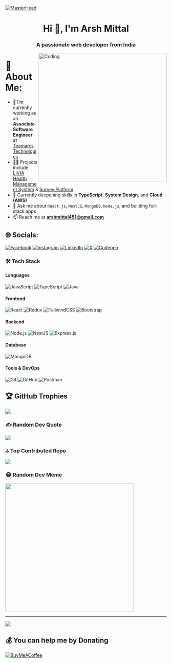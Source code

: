 [![MasterHead](https://www.digitalsolutionservices.com/img/services/web%20development.gif)](https://github.com/hemantkumar980)
<h1 align="center">Hi 👋, I'm Arsh Mittal </h1>
<h3 align="center">A passionate web developer from India</h3>
<img align="right" alt="Coding" width="400" src="https://images.squarespace-cdn.com/content/v1/5769fc401b631bab1addb2ab/1541580611624-TE64QGKRJG8SWAIUS7NS/ke17ZwdGBToddI8pDm48kPoswlzjSVMM-SxOp7CV59BZw-zPPgdn4jUwVcJE1ZvWQUxwkmyExglNqGp0IvTJZamWLI2zvYWH8K3-s_4yszcp2ryTI0HqTOaaUohrI8PI6FXy8c9PWtBlqAVlUS5izpdcIXDZqDYvprRqZ29Pw0o/coding-freak.gif" />


# 💫 About Me:
- 🔭 I’m currently working as an **Associate Software Engineer** at [Teamarcs Technologies](https://www.teamarcs.com)
- 👨‍💻 Projects include [LIVIA Health Management System](#) & [Survey Platform](#)
- 🌱 Currently deepening skills in **TypeScript**, **System Design**, and **Cloud (AWS)**
- 💬 Ask me about `React.js`, `NestJS`, `MongoDB`, `Node.js`, and building full-stack apps
- 📫 Reach me at **arshmittal451@gmail.com**


## 🌐 Socials:
[![Facebook](https://img.shields.io/badge/Facebook-%231877F2.svg?logo=Facebook&logoColor=white)](https://www.facebook.com/profile.php?id=100007194198522/) [![Instagram](https://img.shields.io/badge/Instagram-%23E4405F.svg?logo=Instagram&logoColor=white)](https://www.instagram.com/arsh__mittal/) [![LinkedIn](https://img.shields.io/badge/LinkedIn-%230077B5.svg?logo=linkedin&logoColor=white)](https://www.linkedin.com/in/arsh-mittal-846a57208/) [![X](https://img.shields.io/badge/X-black.svg?logo=X&logoColor=white)](https://twitter.com/ArshMittal10) [![Codepen](https://img.shields.io/badge/Codepen-000000?style=for-the-badge&logo=codepen&logoColor=white)](https://codepen.io/arsh2101) 

### 🛠️ Tech Stack

#### Languages  
![JavaScript](https://img.shields.io/badge/-JavaScript-black?style=flat-square&logo=javascript)  ![TypeScript](https://img.shields.io/badge/-TypeScript-007ACC?style=flat-square&logo=typescript)  ![Java](https://img.shields.io/badge/-Java-red?style=flat-square&logo=java)

#### Frontend  
![React](https://img.shields.io/badge/-React-blue?style=flat-square&logo=react)  ![Redux](https://img.shields.io/badge/-Redux-764abc?style=flat-square&logo=redux)  ![TailwindCSS](https://img.shields.io/badge/-Tailwind-38B2AC?style=flat-square&logo=tailwind-css)  ![Bootstrap](https://img.shields.io/badge/-Bootstrap-563d7c?style=flat-square&logo=bootstrap)

#### Backend  
![Node.js](https://img.shields.io/badge/-Node.js-green?style=flat-square&logo=node.js)  ![NestJS](https://img.shields.io/badge/-NestJS-e0234e?style=flat-square&logo=nestjs)  ![Express.js](https://img.shields.io/badge/-Express.js-black?style=flat-square&logo=express)

#### Database  
![MongoDB](https://img.shields.io/badge/-MongoDB-green?style=flat-square&logo=mongodb)

#### Tools & DevOps  
![Git](https://img.shields.io/badge/-Git-black?style=flat-square&logo=git)  ![GitHub](https://img.shields.io/badge/-GitHub-black?style=flat-square&logo=github)  ![Postman](https://img.shields.io/badge/-Postman-orange?style=flat-square&logo=postman)  


## 🏆 GitHub Trophies
![](https://github-profile-trophy.vercel.app/?username=AM2101&theme=onedark&no-frame=false&no-bg=true&margin-w=4)

### ✍️ Random Dev Quote
![](https://quotes-github-readme.vercel.app/api?type=horizontal&theme=gruvbox)

### 🔝 Top Contributed Repo
![](https://github-contributor-stats.vercel.app/api?username=AM2101&limit=5&theme=flat&combine_all_yearly_contributions=true)

### 😂 Random Dev Meme
<img src='https://randommeme-five.vercel.app/' style="height: 400px;"/>

---
[![](https://visitcount.itsvg.in/api?id=AM2101&icon=6&color=0)](https://visitcount.itsvg.in)

  ## 💰 You can help me by Donating
  [![BuyMeACoffee](https://img.shields.io/badge/Buy%20Me%20a%20Coffee-ffdd00?style=for-the-badge&logo=buy-me-a-coffee&logoColor=black)](https://buymeacoffee.com/Arshu) 

  
<!-- Proudly created with GPRM ( https://gprm.itsvg.in ) -->
